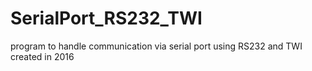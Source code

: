 # SerialPort_RS232_TWI
program to handle communication via serial port using RS232 and TWI
created in 2016
